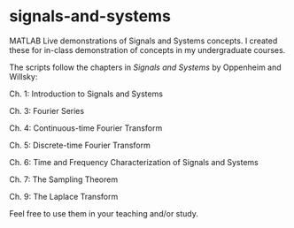 # signals-and-systems

MATLAB Live demonstrations of Signals and Systems concepts. I created these for in-class demonstration of concepts in my undergraduate courses.

The scripts follow the chapters in *Signals and Systems* by Oppenheim and Willsky:

Ch. 1: Introduction to Signals and Systems

Ch. 3: Fourier Series

Ch. 4: Continuous-time Fourier Transform

Ch. 5: Discrete-time Fourier Transform

Ch. 6: Time and Frequency Characterization of Signals and Systems

Ch. 7: The Sampling Theorem

Ch. 9: The Laplace Transform

Feel free to use them in your teaching and/or study.
